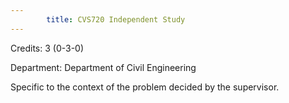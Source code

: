 ```yaml
---
        title: CVS720 Independent Study
---
```

Credits: 3 (0-3-0)

Department: Department of Civil Engineering

Specific to the context of the problem decided by the supervisor.